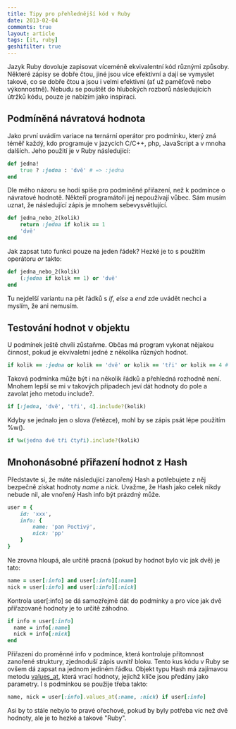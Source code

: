 ```yaml
---
title: Tipy pro přehlednější kód v Ruby
date: 2013-02-04
comments: true
layout: article
tags: [it, ruby]
geshifilter: true
---
```


Jazyk Ruby dovoluje zapisovat víceméně ekvivalentní kód různými způsoby. Některé zápisy se dobře čtou, jiné jsou více efektivní a dají se vymyslet takové, co se dobře čtou a jsou i velmi efektivní (ať už paměťově nebo výkonnostně). Nebudu se pouštět do hlubokých rozborů následujících útržků kódu, pouze je nabízím jako inspiraci.

Podmíněná návratová hodnota
---------------------------

Jako první uvádím variace na ternární operátor pro podmínku, který zná téměř každý, kdo programuje v jazycích C/C++, php, JavaScript a v mnoha dalších. Jeho použití je v Ruby následující:

```ruby
def jedna!
    true ? :jedna : 'dvě' # => :jedna
end
```
Dle mého názoru se hodí spíše pro podmíněné přiřazení, než k podmínce o návratové hodnotě. Někteří programátoři jej nepoužívají vůbec. Sám musím uznat, že následující zápis je mnohem sebevysvětlující.

```ruby
def jedna_nebo_2(kolik)
    return :jedna if kolik == 1
    'dvě'
end
```
Jak zapsat tuto funkci pouze na jeden řádek? Hezké je to s použitím operátoru *or* takto:

```ruby
def jedna_nebo_2(kolik)
    (:jedna if kolik == 1) or 'dvě'
end
```
Tu nejdelší variantu na pět řádků s *if*, *else* a *end* zde uvádět nechci a myslím, že ani nemusím.


Testování hodnot v objektu
--------------------------

U podmínek ještě chvíli zůstaňme. Občas má program vykonat nějakou činnost, pokud je ekvivaletní jedné z několika různých hodnot.

```ruby
if kolik == :jedna or kolik == 'dvě' or kolik == 'tři' or kolik == 4 # případně dále
```
Taková podmínka může být i na několik řádků a přehledná rozhodně není. Mnohem lepší se mi v takových případech jeví dát hodnoty do pole a zavolat jeho metodu include?.

```ruby
if [:jedna, 'dvě', 'tři', 4].include?(kolik)
```
Kdyby se jednalo jen o slova (řetězce), mohl by se zápis psát lépe použitím %w().

```ruby
if %w(jedna dvě tři čtyři).include?(kolik)
```


Mnohonásobné přiřazení hodnot z Hash
------------------------------------

Představte si, že máte následující zanořený Hash a potřebujete z něj bezpečně získat hodnoty *name* a *nick*. Uvažme, že Hash jako celek nikdy nebude nil, ale vnořený Hash info být prázdný může.

```ruby
user = {
    id: 'xxx',
    info: {
        name: 'pan Poctivý',
        nick: 'pp'
    }
}
```
Ne zrovna hloupá, ale určitě pracná (pokud by hodnot bylo víc jak dvě) je tato:

```ruby
name = user[:info] and user[:info][:name]
nick = user[:info] and user[:info][:nick]
```
Kontrola user[:info] se dá samozřejmě dát do podmínky a pro více jak dvě přiřazované hodnoty je to určitě záhodno.

```ruby
if info = user[:info]
  name = info[:name]
  nick = info[:nick]
end
```
Přiřazení do proměnné info v podmínce, která kontroluje přítomnost zanořené struktury, zjednoduší zápis uvnitř bloku. Tento kus kódu v Ruby se ovšem dá zapsat na jednom jediném řádku. Objekt typu Hash má zajímavou metodu [values_at](http://www.ruby-doc.org/core-1.9.3/Hash.html#method-i-values_at), která vrací hodnoty, jejichž klíče jsou předány jako parametry. I s podmínkou se použije třeba takto:

```ruby
name, nick = user[:info].values_at(:name, :nick) if user[:info]
```
Asi by to stále nebylo to pravé ořechové, pokud by byly potřeba víc než dvě hodnoty, ale je to hezké a takové "Ruby".
